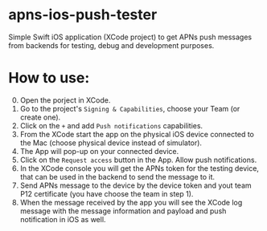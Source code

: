 # apns-ios-push-tester
Simple Swift iOS application (XCode project) to get APNs push messages from backends for testing, debug and development purposes.

# How to use:
0. Open the porject in XCode.
1. Go to the project's `Signing & Capabilities`, choose your Team (or create one).
2. Click on the `+` and add `Push notifications` capabilities.
3. From the XCode start the app on the physical iOS device connected to the Mac (choose physical device instead of simulator).
4. The App will pop-up on your connected device.
5. Click on the `Request access` button in the App. Allow push notifications.
6. In the XCode console you will get the APNs token for the testing device, that can be used in the backend to send the message to it.
7. Send APNs message to the device by the device token and yout team P12 certificate (you have choose the team in step 1).
8. When the message received by the app you will see the XCode log message with the message information and payload and push notification in iOS as well.
